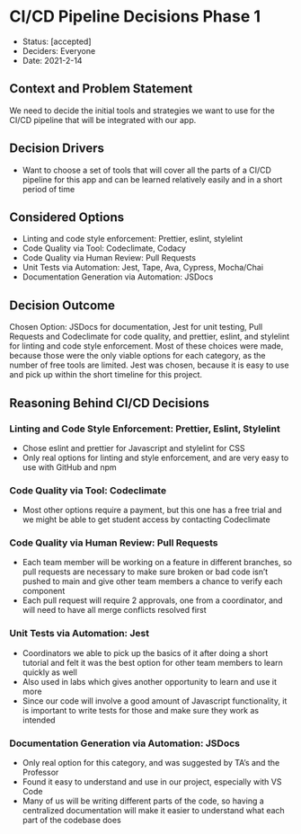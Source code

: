 # CI/CD Pipeline Decisions Phase 1

- Status: [accepted]
- Deciders: Everyone
- Date: 2021-2-14

## Context and Problem Statement

We need to decide the initial tools and strategies we want to use for the CI/CD pipeline that will be integrated with our app.

## Decision Drivers

- Want to choose a set of tools that will cover all the parts of a CI/CD pipeline for this app and can be learned relatively easily and in a short period of time

## Considered Options

- Linting and code style enforcement: Prettier, eslint, stylelint
- Code Quality via Tool: Codeclimate, Codacy
- Code Quality via Human Review: Pull Requests
- Unit Tests via Automation: Jest, Tape, Ava, Cypress, Mocha/Chai
- Documentation Generation via Automation: JSDocs

## Decision Outcome

Chosen Option: JSDocs for documentation, Jest for unit testing, Pull Requests and Codeclimate for code quality, and prettier, eslint, and stylelint for linting and code style enforcement. Most of these choices were made, because those were the only viable options for each category, as the number of free tools are limited. Jest was chosen, because it is easy to use and pick up within the short timeline for this project.

## Reasoning Behind CI/CD Decisions

### Linting and Code Style Enforcement: Prettier, Eslint, Stylelint

- Chose eslint and prettier for Javascript and stylelint for CSS
- Only real options for linting and style enforcement, and are very easy to use with GitHub and npm

### Code Quality via Tool: Codeclimate

- Most other options require a payment, but this one has a free trial and we might be able to get student access by contacting Codeclimate

### Code Quality via Human Review: Pull Requests

- Each team member will be working on a feature in different branches, so pull requests are necessary to make sure broken or bad code isn’t pushed to main and give other team members a chance to verify each component
- Each pull request will require 2 approvals, one from a coordinator, and will need to have all merge conflicts resolved first

### Unit Tests via Automation: Jest

- Coordinators we able to pick up the basics of it after doing a short tutorial and felt it was the best option for other team members to learn quickly as well
- Also used in labs which gives another opportunity to learn and use it more
- Since our code will involve a good amount of Javascript functionality, it is important to write tests for those and make sure they work as intended

### Documentation Generation via Automation: JSDocs

- Only real option for this category, and was suggested by TA’s and the Professor
- Found it easy to understand and use in our project, especially with VS Code
- Many of us will be writing different parts of the code, so having a centralized documentation will make it easier to understand what each part of the codebase does

